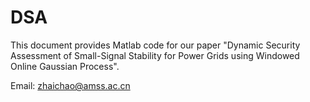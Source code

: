 # DSA 
This document provides Matlab code for our paper "Dynamic Security Assessment of Small-Signal Stability for Power Grids using Windowed Online Gaussian Process".

Email: zhaichao@amss.ac.cn
